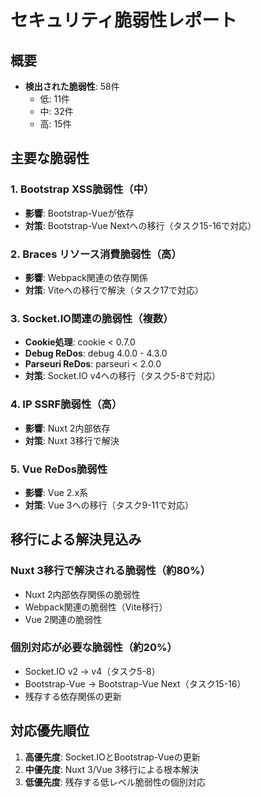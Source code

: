 # セキュリティ脆弱性レポート

## 概要
- **検出された脆弱性**: 58件
  - 低: 11件
  - 中: 32件
  - 高: 15件

## 主要な脆弱性

### 1. Bootstrap XSS脆弱性（中）
- **影響**: Bootstrap-Vueが依存
- **対策**: Bootstrap-Vue Nextへの移行（タスク15-16で対応）

### 2. Braces リソース消費脆弱性（高）
- **影響**: Webpack関連の依存関係
- **対策**: Viteへの移行で解決（タスク17で対応）

### 3. Socket.IO関連の脆弱性（複数）
- **Cookie処理**: cookie < 0.7.0
- **Debug ReDos**: debug 4.0.0 - 4.3.0
- **Parseuri ReDos**: parseuri < 2.0.0
- **対策**: Socket.IO v4への移行（タスク5-8で対応）

### 4. IP SSRF脆弱性（高）
- **影響**: Nuxt 2内部依存
- **対策**: Nuxt 3移行で解決

### 5. Vue ReDos脆弱性
- **影響**: Vue 2.x系
- **対策**: Vue 3への移行（タスク9-11で対応）

## 移行による解決見込み

### Nuxt 3移行で解決される脆弱性（約80%）
- Nuxt 2内部依存関係の脆弱性
- Webpack関連の脆弱性（Vite移行）
- Vue 2関連の脆弱性

### 個別対応が必要な脆弱性（約20%）
- Socket.IO v2 → v4（タスク5-8）
- Bootstrap-Vue → Bootstrap-Vue Next（タスク15-16）
- 残存する依存関係の更新

## 対応優先順位
1. **高優先度**: Socket.IOとBootstrap-Vueの更新
2. **中優先度**: Nuxt 3/Vue 3移行による根本解決
3. **低優先度**: 残存する低レベル脆弱性の個別対応